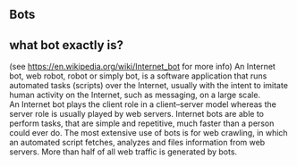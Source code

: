 ## Bots 

## what bot exactly is? 
(see https://en.wikipedia.org/wiki/Internet_bot for more info)
An Internet bot, web robot, robot or simply bot, is a software application that runs automated tasks (scripts) over the Internet, usually with the intent to imitate human activity on the Internet, such as messaging, on a large scale. <br>
An Internet bot plays the client role in a client–server model whereas the server role is usually played by web servers. Internet bots are able to perform tasks, that are simple and repetitive, much faster than a person could ever do. The most extensive use of bots is for web crawling, in which an automated script fetches, analyzes and files information from web servers. More than half of all web traffic is generated by bots. <br>
